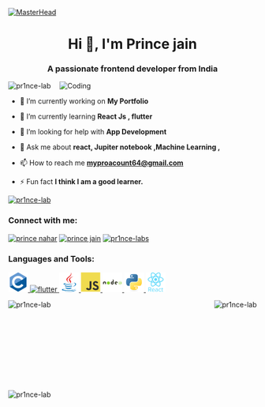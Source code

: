 [![MasterHead](https://media4.giphy.com/media/v1.Y2lkPTc5MGI3NjExZjA2MWVmZGQ2MTQ5ZTIxYjdjMzM2YjkzN2Y3OGE0YTA3ZTQ5ZjgxOCZlcD12MV9pbnRlcm5hbF9naWZzX2dpZklkJmN0PWc/NKEt9elQ5cR68/giphy.gif)]()
<h1 align="center">Hi 👋, I'm Prince jain</h1>
<h3 align="center">A passionate frontend developer from India</h3>
<img align="right" alt="Coding" width="400" src="https://cdn.dribbble.com/users/1059583/screenshots/4171367/coding-freak.gif">
<p align="left"> <img src="https://komarev.com/ghpvc/?username=pr1nce-lab&label=Profile%20views&color=0e75b6&style=flat" alt="pr1nce-lab" /> </p>

- 🔭 I’m currently working on **My Portfolio**

- 🌱 I’m currently learning **React Js , flutter**

- 🤝 I’m looking for help with **App Development**

- 💬 Ask me about **react, Jupiter notebook ,Machine Learning ,**

- 📫 How to reach me **myproacount64@gmail.com**

- ⚡ Fun fact **I think I am a good learner.**

<p align="left"> <a href="https://github.com/ryo-ma/github-profile-trophy"><img src="https://github-profile-trophy.vercel.app/?username=pr1nce-lab" alt="pr1nce-lab" /></a> </p>


<h3 align="left">Connect with me:</h3>
<p align="left">
<a href="https://linkedin.com/in/prince nahar" target="blank"><img align="center" src="https://raw.githubusercontent.com/rahuldkjain/github-profile-readme-generator/master/src/images/icons/Social/linked-in-alt.svg" alt="prince nahar" height="30" width="40" /></a>
<a href="https://www.hackerrank.com/prince jain" target="blank"><img align="center" src="https://raw.githubusercontent.com/rahuldkjain/github-profile-readme-generator/master/src/images/icons/Social/hackerrank.svg" alt="prince jain" height="30" width="40" /></a>
<a href="https://www.leetcode.com/pr1nce-labs" target="blank"><img align="center" src="https://raw.githubusercontent.com/rahuldkjain/github-profile-readme-generator/master/src/images/icons/Social/leet-code.svg" alt="pr1nce-labs" height="30" width="40" /></a>
</p>

<h3 align="left">Languages and Tools:</h3>
<p align="left"> <a href="https://www.cprogramming.com/" target="_blank" rel="noreferrer"> <img src="https://raw.githubusercontent.com/devicons/devicon/master/icons/c/c-original.svg" alt="c" width="40" height="40"/> </a> <a href="https://flutter.dev" target="_blank" rel="noreferrer"> <img src="https://www.vectorlogo.zone/logos/flutterio/flutterio-icon.svg" alt="flutter" width="40" height="40"/> </a> <a href="https://www.java.com" target="_blank" rel="noreferrer"> <img src="https://raw.githubusercontent.com/devicons/devicon/master/icons/java/java-original.svg" alt="java" width="40" height="40"/> </a> <a href="https://developer.mozilla.org/en-US/docs/Web/JavaScript" target="_blank" rel="noreferrer"> <img src="https://raw.githubusercontent.com/devicons/devicon/master/icons/javascript/javascript-original.svg" alt="javascript" width="40" height="40"/> </a> <a href="https://nodejs.org" target="_blank" rel="noreferrer"> <img src="https://raw.githubusercontent.com/devicons/devicon/master/icons/nodejs/nodejs-original-wordmark.svg" alt="nodejs" width="40" height="40"/> </a> <a href="https://www.python.org" target="_blank" rel="noreferrer"> <img src="https://raw.githubusercontent.com/devicons/devicon/master/icons/python/python-original.svg" alt="python" width="40" height="40"/> </a> <a href="https://reactjs.org/" target="_blank" rel="noreferrer"> <img src="https://raw.githubusercontent.com/devicons/devicon/master/icons/react/react-original-wordmark.svg" alt="react" width="40" height="40"/> </a> </p>

<p><img align="left" src="https://github-readme-stats.vercel.app/api/top-langs?username=pr1nce-lab&show_icons=true&locale=en&layout=compact&theme=tokyonight"" alt="pr1nce-lab" /></p>

<p>&nbsp;<img align="right" src="https://github-readme-stats.vercel.app/api?username=pr1nce-lab&show_icons=true&locale=en&theme=tokyonight" alt="pr1nce-lab" /></p>
<br/>
<br/>
<br/>
<br/>
<br/>
<br/><br/>
<br/>



<p><img align="center" src="https://github-readme-streak-stats.herokuapp.com/?user=pr1nce-lab&&theme=tokyonight" alt="pr1nce-lab" /></p>
